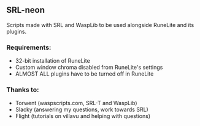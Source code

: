 ## SRL-neon

Scripts made with SRL and WaspLib to be used alongside RuneLite and its plugins.

### Requirements:

- 32-bit installation of RuneLite
- Custom window chroma disabled from RuneLite's settings
- ALMOST ALL plugins have to be turned off in RuneLite

### Thanks to:

- Torwent (waspscripts.com, SRL-T and WaspLib)
- Slacky (answering my questions, work towards SRL)
- Flight (tutorials on villavu and helping with questions)
